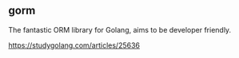 ## gorm
The fantastic ORM library for Golang, aims to be developer friendly.

https://studygolang.com/articles/25636
